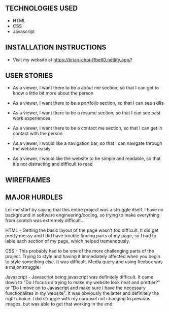## TECHNOLOGIES USED

- HTML
- CSS
- Javascript

## INSTALLATION INSTRUCTIONS

- Visit my website at https://brian-choi-ffbe60.netlify.app/!

## USER STORIES

- As a viewer, I want there to be a about me section, so that I can get to know a little bit more about the person

- As a viewer, I want there to be a portfolio section, so that I can see skills

- As a viewer, I want there to be a resume section, so that I can see past work experiences

- As a viewer, I want there to be a contact me section, so that I can get in contact with the person

- As a viewer, I would like a navigation bar, so that I can navigate through the website easily

- As a viewer, I would like the website to be simple and readable, so that it's not distracting and difficult to read

## WIREFRAMES

## MAJOR HURDLES

Let me start by saying that this entire project was a struggle itself. I have no background in software engineering/coding, so trying to make everything from scratch was extremely difficult...

HTML - Getting the basic layout of the page wasn't too difficult. It did get pretty messy and I did have trouble finding parts of my page, so I had to lable each section of my page, which helped tremendously.

CSS - This probably had to be one of the more challenging parts of the project. Trying to style and having it immediately affected when you begin to style something else. It was difficult. Media query and using flexbox was a major struggle.

Javascript - Javascript being javascript was definitely difficult. It came down to "Do I focus on trying to make my website look neat and prettier?" or "Do I move on to Javascript and make sure I have the necessary functionalites in my website". It was obviously the latter and definitely the right choice. I did struggle with my carousel not changing to previous images, but was able to get that working in the end.
